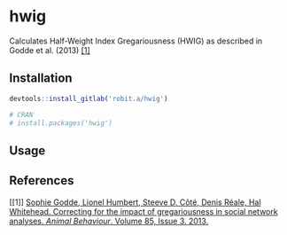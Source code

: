 
# hwig

Calculates Half-Weight Index Gregariousness (HWIG) as described in Godde
et al. (2013) [\[1\]](#references)

## Installation

``` r
devtools::install_gitlab('robit.a/hwig')

# CRAN
# install.packages('hwig')
```

## Usage

## References

\[\[1\]\] [Sophie Godde, Lionel Humbert, Steeve D. Côté, Denis Réale,
Hal Whitehead. Correcting for the impact of gregariousness in social
network analyses. *Animal Behaviour*. Volume 85, Issue 3.
2013.](https://www.sciencedirect.com/science/article/pii/S0003347212005593)
